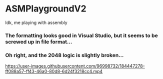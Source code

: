 # ASMPlaygroundV2
Idk, me playing with assembly

### The formatting looks good in Visual Studio, but it seems to be screwed up in file format...

### Oh right, and the 2048 logic is slightly broken...

https://user-images.githubusercontent.com/96998732/184447278-ff088a57-ff43-46a0-80d8-6d24f3218cc4.mp4
